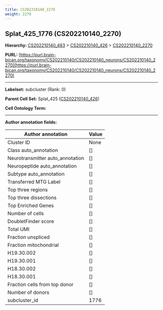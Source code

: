 ```yaml
---
title: CS202210140_2270
weight: 2270
---
```

## Splat_425_1776 (CS202210140_2270)
<b>Hierarchy: </b>
[CS202210140_483](../CS202210140_483) >
[CS202210140_426](../CS202210140_426) >
[CS202210140_2270](../CS202210140_2270)

**PURL:** [https://purl.brain-bican.org/taxonomy/CS202210140/CS202210140_neurons/CS202210140_2270](https://purl.brain-bican.org/taxonomy/CS202210140/CS202210140_neurons/CS202210140_2270)

---


**Labelset:** subcluster (Rank: 0)

**Parent Cell Set:** Splat_425 ([CS202210140_426](../CS202210140_426))



**Cell Ontology Term:** 

[MARKER GENES.]: #


---

[TRANSFERRED ANNOTATIONS.]: #


[AUTHOR ANNOTATION FIELDS.]: #


**Author annotation fields:**

| Author annotation | Value |
|-------------------|-------|
|Cluster ID|None|
|Class auto_annotation|[]|
|Neurotransmitter auto_annotation|[]|
|Neuropeptide auto_annotation|[]|
|Subtype auto_annotation|[]|
|Transferred MTG Label|[]|
|Top three regions|[]|
|Top three dissections|[]|
|Top Enriched Genes|[]|
|Number of cells|[]|
|DoubletFinder score|[]|
|Total UMI|[]|
|Fraction unspliced|[]|
|Fraction mitochondrial|[]|
|H19.30.002|[]|
|H19.30.001|[]|
|H18.30.002|[]|
|H18.30.001|[]|
|Fraction cells from top donor|[]|
|Number of donors|[]|
|subcluster_id|1776|
